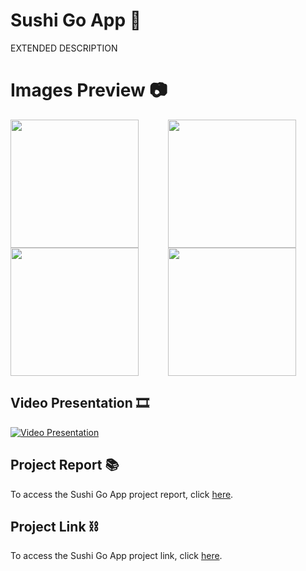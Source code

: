 # Sushi Go App 🍣
EXTENDED DESCRIPTION

# Images Preview 📷
<div style="display: flex; flex-wrap: wrap;">
    <div style="flex: 50%; max-width: 50%;">
        <img src="" height="205">
    </div>
    <div style="flex: 50%; max-width: 50%;">
        <img src="" height="205">
    </div>
    <div style="flex: 50%; max-width: 50%;">
        <img src="" height="205">
    </div>
    <div style="flex: 50%; max-width: 50%;">
        <img src="" height="205">
    </div>
</div>

## Video Presentation 🎞
[![Video Presentation](miniatura)](link_video)

## Project Report 📚
To access the Sushi Go App project report, click [here](link_documentacion).

## Project Link ⛓
To access the Sushi Go App project link, click [here](https://gitlab.com/project3sushigo/sushigogroup2).
